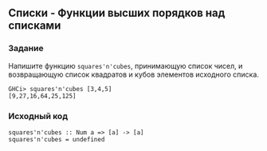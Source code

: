 ## Списки - Функции высших порядков над списками

### Задание

Напишите функцию `squares'n'cubes`, принимающую список чисел,
и возвращающую список квадратов и кубов элементов исходного списка.

```
GHCi> squares'n'cubes [3,4,5]
[9,27,16,64,25,125]
```

### Исходный код

```
squares'n'cubes :: Num a => [a] -> [a]
squares'n'cubes = undefined
```
